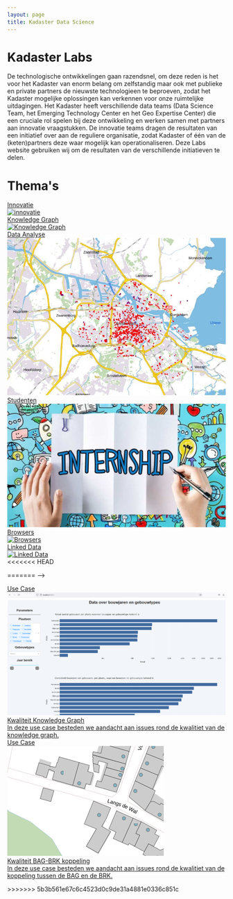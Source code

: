 ```yaml
---
layout: page
title: Kadaster Data Science
---
```


<script src="/demonstrators/loki-1.0/assets/js/iframeResizer.min.js">
</script>
<iframe
  allowtransparency="true"
  frameborder="0"
  id="loki-chat"
  scrolling="no"
  src="/demonstrators/loki-1.0/index.html"
  style="z-index: 9999; position: fixed; right: 0; bottom: 0; height: 0px; width: 0px;">
  title="Loki"
</iframe>
<script>
  iFrameResize({ sizeHeight: true, sizeWidth: true, autoResize: false, checkOrigin: false,  heightCalculationMethod: 'grow' }, '#loki-chat')
</script>

# Kadaster Labs

De technologische ontwikkelingen gaan razendsnel, om deze reden is het voor het Kadaster van enorm belang om zelfstandig maar ook met publieke en private partners de nieuwste technologieen te beproeven, zodat het Kadaster mogelijke oplossingen kan verkennen voor onze ruimtelijke uitdagingen. Het Kadaster heeft verschillende data teams (Data Science Team, het Emerging Technology Center en het Geo Expertise Center) die een cruciale rol spelen bij deze ontwikkeling en werken samen met partners aan innovatie vraagstukken. De innovatie teams dragen de resultaten van een initiatief over aan de reguliere organisatie, zodat Kadaster of één van de (keten)partners deze waar mogelijk kan operationaliseren. Deze Labs website gebruiken wij om de resultaten van de verschillende initiatieven te delen. 

# Thema's 

<div class="cards-wrapper">
  <a href="/thema/innovatie">
    <div class="card-home">
      <div class="card-type">Innovatie</div>
      <img class="card-image" src="/assets/images/handen.jpg" alt="innovatie">
    </div>
  </a>
  <a href="/thema/knowledge_graph">
    <div class="card-home">
      <div class="card-type">Knowledge Graph</div>
      <img class="card-image" src="/assets/images/knowledge_graph.png" alt="Knowledge Graph">
    </div>
  </a>
    <a href="/thema/data_analyse">
    <div class="card-home">
      <div class="card-type">Data Analyse</div>
      <img class="card-image" src="/assets/images/bag-bgt-tooltip.PNG" alt="Graphql">
    </div>
  </a>
    <a href="/thema/studenten">
    <div class="card-home">
      <div class="card-type">Studenten</div>
      <img class="card-image" src="/assets/images/stage.jpeg" alt="Studenten">
    </div>
  </a>
    <a href="/thema/browsers">
    <div class="card-home">
      <div class="card-type">Browsers</div>
      <img class="card-image" src="/assets/images/bag.png" alt="Browsers">
    </div>
  </a>
    <a href="/thema/linked_data">
    <div class="card-home">
      <div class="card-type">Linked Data</div>
      <img class="card-image" src="/assets/images/kg-banner.webp" alt="Linked Data">
    </div>
  </a>
<<<<<<< HEAD
</div>


<!-- <!-- <div class="cards-wrapper">
  <a href="/cases/integralegebruiksoplossing">
=======
  <!--
  <a href="/cases/koppeling_bag">
>>>>>>> 5b3b561e67c6c4523d0c9de31a4881e0336c851c
    <div class="card">
      <div class="card-type">Use Case</div>
      <img class="card-image" src="/assets/images/igo-design.PNG" alt="Integraal Bevragen">
      <div class="card-title">Integrale Gebruiksoplossing</div>
      <div class="card-description">In deze use case worden verschillende use cases gecombineerd naar een geheel dat meer waarde bied dan de som van zijn onderdelen</div>
    </div>
<<<<<<< HEAD
  </a> -->









  


=======
  </a>
  -->
  <a href="/cases/kganalyse">
    <div class="card">
      <div class="card-type">Use Case</div>
      <img class="card-image" src="/assets/images/image_dashboard_dash.png" alt="BAG">
      <div class="card-title">Kwaliteit Knowledge Graph</div>
      <div class="card-description">In deze use case besteden we aandacht aan issues rond de kwalitiet van de knowledge graph.</div>
    </div>
  </a>
    <a href="/cases/kwaliteit_BAG_BRK_koppeling">
    <div class="card">
      <div class="card-type">Use Case</div>
      <img class="card-image" src="/assets/images/BRKBAG_BANNER.PNG" alt="BAG">
      <div class="card-title">Kwaliteit BAG-BRK koppeling</div>
      <div class="card-description">In deze use case besteden we aandacht aan issues rond de kwalitiet van de koppeling tussen de BAG en de BRK.</div>
    </div>
  </a>
</div>
>>>>>>> 5b3b561e67c6c4523d0c9de31a4881e0336c851c
